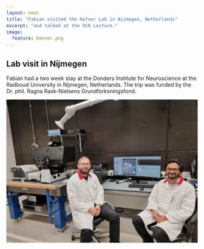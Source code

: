 ```yaml
---
layout: news
title: "Fabian visited the Hafner Lab in Nijmegen, Netherlands"
excerpt: "and talked at the DCN Lecture." 
image:
  feature: banner.png
---
```


## Lab visit in Nijmegen

Fabian had a two week stay at the Donders Institute for Neuroscience at the Radboud University in Nijmegen, Netherlands. The trip was funded by the Dr. phil. Ragna Rask-Nielsens Grundforksningsfond.


![Fabian in Nijmegen](news/images/fabiannijmenge.jpg)

